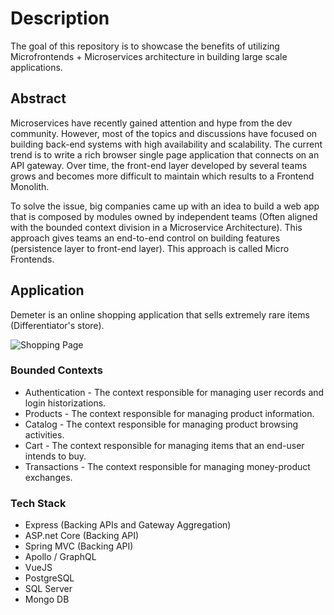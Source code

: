 # Description
The goal of this repository is to showcase the benefits of utilizing Microfrontends + Microservices architecture in building large scale applications.  

## Abstract

Microservices have recently gained attention and hype from the dev community. However, most of the topics and discussions have focused on building back-end systems with high availability and scalability. The current trend is to write a rich browser single page application that connects on an API gateway. Over time, the front-end layer developed by several teams grows and becomes more difficult to maintain which results to a Frontend Monolith.

To solve the issue, big companies came up with an idea to build a web app that is composed by modules owned by independent teams (Often aligned with the bounded context division in a Microservice Architecture). This approach gives teams an end-to-end control on building features (persistence layer to front-end layer). This approach is called Micro Frontends.

## Application

Demeter is an online shopping application that sells extremely rare items (Differentiator's store).

![Shopping Page](https://github.com/allanchua101/Microfrontends-POC/blob/master/docs/wireframes/Shopping%20Page.png)

### Bounded Contexts

- Authentication - The context responsible for managing user records and login historizations.
- Products - The context responsible for managing product information.
- Catalog - The context responsible for managing product browsing activities. 
- Cart - The context responsible for managing items that an end-user intends to buy.
- Transactions - The context responsible for managing money-product exchanges.

### Tech Stack

- Express (Backing APIs and Gateway Aggregation)
- ASP.net Core (Backing API)
- Spring MVC (Backing API)
- Apollo / GraphQL 
- VueJS
- PostgreSQL
- SQL Server
- Mongo DB
